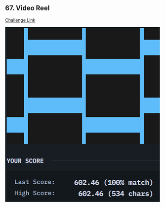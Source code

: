 ## 67. Video Reel  
[Challenge Link](https://cssbattle.dev/play/67)  

![Question](../../images/67.png)